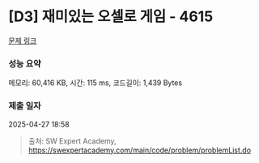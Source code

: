 # [D3] 재미있는 오셀로 게임 - 4615 

[문제 링크](https://swexpertacademy.com/main/code/problem/problemDetail.do?contestProbId=AWQmA4uK8ygDFAXj) 

### 성능 요약

메모리: 60,416 KB, 시간: 115 ms, 코드길이: 1,439 Bytes

### 제출 일자

2025-04-27 18:58



> 출처: SW Expert Academy, https://swexpertacademy.com/main/code/problem/problemList.do